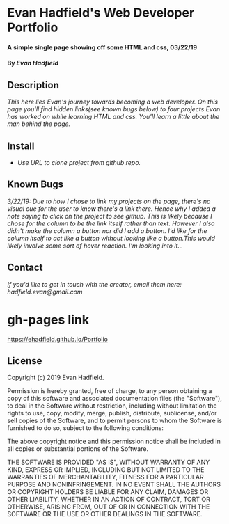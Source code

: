 # Evan Hadfield's Web Developer Portfolio

#### A simple single page showing off some HTML and css, 03/22/19

#### By _**Evan Hadfield**_

## Description

_This here lies Evan's journey towards becoming a web developer. On this page you'll find hidden links(see known bugs below) to four projects Evan has worked on while learning HTML and css. You'll learn a little about the man behind the page._

## Install

* _Use URL to clone project from github repo._

## Known Bugs

_3/22/19: Due to how I chose to link my projects on the page, there's no visual cue for the user to know there's a link there. Hence why I added a note saying to click on the project to see github. This is likely because I chose for the column to be the link itself rather than text. However I also didn't make the column a button nor did I add a button. I'd like for the column itself to act like a button without looking like a button.This would likely involve some sort of hover reaction. I'm looking into it..._

## Contact

_If you'd like to get in touch with the creator, email them here: hadfield.evan@gmail.com_

# gh-pages link

https://ehadfield.github.io/Portfolio

## License

Copyright (c) 2019 Evan Hadfield.

Permission is hereby granted, free of charge, to any person obtaining a copy of this software and associated documentation files (the "Software"), to deal in the Software without restriction, including without limitation the rights to use, copy, modify, merge, publish, distribute, sublicense, and/or sell copies of the Software, and to permit persons to whom the Software is furnished to do so, subject to the following conditions:

The above copyright notice and this permission notice shall be included in all copies or substantial portions of the Software.

THE SOFTWARE IS PROVIDED "AS IS", WITHOUT WARRANTY OF ANY KIND, EXPRESS OR IMPLIED, INCLUDING BUT NOT LIMITED TO THE WARRANTIES OF MERCHANTABILITY, FITNESS FOR A PARTICULAR PURPOSE AND NONINFRINGEMENT. IN NO EVENT SHALL THE AUTHORS OR COPYRIGHT HOLDERS BE LIABLE FOR ANY CLAIM, DAMAGES OR OTHER LIABILITY, WHETHER IN AN ACTION OF CONTRACT, TORT OR OTHERWISE, ARISING FROM, OUT OF OR IN CONNECTION WITH THE SOFTWARE OR THE USE OR OTHER DEALINGS IN THE SOFTWARE.
